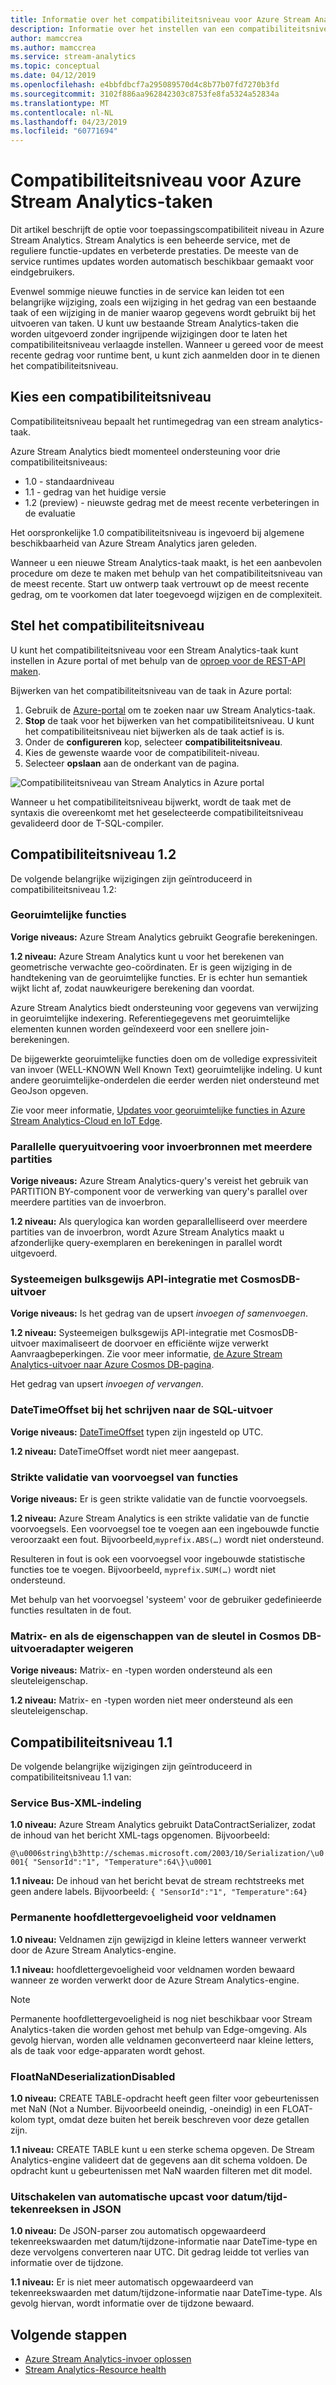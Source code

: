 ```yaml
---
title: Informatie over het compatibiliteitsniveau voor Azure Stream Analytics-taken
description: Informatie over het instellen van een compatibiliteitsniveau voor een Azure Stream Analytics-taak en belangrijke wijzigingen in de meest recente compatibiliteitsniveau
author: mamccrea
ms.author: mamccrea
ms.service: stream-analytics
ms.topic: conceptual
ms.date: 04/12/2019
ms.openlocfilehash: e4bbfdbcf7a295089570d4c8b77b07fd7270b3fd
ms.sourcegitcommit: 3102f886aa962842303c8753fe8fa5324a52834a
ms.translationtype: MT
ms.contentlocale: nl-NL
ms.lasthandoff: 04/23/2019
ms.locfileid: "60771694"
---
```

# <a name="compatibility-level-for-azure-stream-analytics-jobs"></a>Compatibiliteitsniveau voor Azure Stream Analytics-taken

Dit artikel beschrijft de optie voor toepassingscompatibiliteit niveau in Azure Stream Analytics. Stream Analytics is een beheerde service, met de reguliere functie-updates en verbeterde prestaties. De meeste van de service runtimes updates worden automatisch beschikbaar gemaakt voor eindgebruikers. 

Evenwel sommige nieuwe functies in de service kan leiden tot een belangrijke wijziging, zoals een wijziging in het gedrag van een bestaande taak of een wijziging in de manier waarop gegevens wordt gebruikt bij het uitvoeren van taken. U kunt uw bestaande Stream Analytics-taken die worden uitgevoerd zonder ingrijpende wijzigingen door te laten het compatibiliteitsniveau verlaagde instellen. Wanneer u gereed voor de meest recente gedrag voor runtime bent, u kunt zich aanmelden door in te dienen het compatibiliteitsniveau. 

## <a name="choose-a-compatibility-level"></a>Kies een compatibiliteitsniveau

Compatibiliteitsniveau bepaalt het runtimegedrag van een stream analytics-taak. 

Azure Stream Analytics biedt momenteel ondersteuning voor drie compatibiliteitsniveaus:

* 1.0 - standaardniveau
* 1.1 - gedrag van het huidige versie
* 1.2 (preview) - nieuwste gedrag met de meest recente verbeteringen in de evaluatie

Het oorspronkelijke 1.0 compatibiliteitsniveau is ingevoerd bij algemene beschikbaarheid van Azure Stream Analytics jaren geleden.

Wanneer u een nieuwe Stream Analytics-taak maakt, is het een aanbevolen procedure om deze te maken met behulp van het compatibiliteitsniveau van de meest recente. Start uw ontwerp taak vertrouwt op de meest recente gedrag, om te voorkomen dat later toegevoegd wijzigen en de complexiteit.

## <a name="set-the-compatibility-level"></a>Stel het compatibiliteitsniveau

U kunt het compatibiliteitsniveau voor een Stream Analytics-taak kunt instellen in Azure portal of met behulp van de [oproep voor de REST-API maken](/rest/api/streamanalytics/stream-analytics-job).

Bijwerken van het compatibiliteitsniveau van de taak in Azure portal:

1. Gebruik de [Azure-portal](https://portal.azure.com) om te zoeken naar uw Stream Analytics-taak.
2. **Stop** de taak voor het bijwerken van het compatibiliteitsniveau. U kunt het compatibiliteitsniveau niet bijwerken als de taak actief is is.
3. Onder de **configureren** kop, selecteer **compatibiliteitsniveau**.
4. Kies de gewenste waarde voor de compatibiliteit-niveau.
5. Selecteer **opslaan** aan de onderkant van de pagina.

![Compatibiliteitsniveau van Stream Analytics in Azure portal](media/stream-analytics-compatibility-level/stream-analytics-compatibility.png)

Wanneer u het compatibiliteitsniveau bijwerkt, wordt de taak met de syntaxis die overeenkomt met het geselecteerde compatibiliteitsniveau gevalideerd door de T-SQL-compiler.

## <a name="compatibility-level-12"></a>Compatibiliteitsniveau 1.2

De volgende belangrijke wijzigingen zijn geïntroduceerd in compatibiliteitsniveau 1.2:

### <a name="geospatial-functions"></a>Georuimtelijke functies

**Vorige niveaus:** Azure Stream Analytics gebruikt Geografie berekeningen.

**1.2 niveau:** Azure Stream Analytics kunt u voor het berekenen van geometrische verwachte geo-coördinaten. Er is geen wijziging in de handtekening van de georuimtelijke functies. Er is echter hun semantiek wijkt licht af, zodat nauwkeurigere berekening dan voordat.

Azure Stream Analytics biedt ondersteuning voor gegevens van verwijzing in georuimtelijke indexering. Referentiegegevens met georuimtelijke elementen kunnen worden geïndexeerd voor een snellere join-berekeningen.

De bijgewerkte georuimtelijke functies doen om de volledige expressiviteit van invoer (WELL-KNOWN Well Known Text) georuimtelijke indeling. U kunt andere georuimtelijke-onderdelen die eerder werden niet ondersteund met GeoJson opgeven.

Zie voor meer informatie, [Updates voor georuimtelijke functies in Azure Stream Analytics-Cloud en IoT Edge](https://azure.microsoft.com/blog/updates-to-geospatial-functions-in-azure-stream-analytics-cloud-and-iot-edge/).

### <a name="parallel-query-execution-for-input-sources-with-multiple-partitions"></a>Parallelle queryuitvoering voor invoerbronnen met meerdere partities

**Vorige niveaus:** Azure Stream Analytics-query's vereist het gebruik van PARTITION BY-component voor de verwerking van query's parallel over meerdere partities van de invoerbron.

**1.2 niveau:** Als querylogica kan worden geparallelliseerd over meerdere partities van de invoerbron, wordt Azure Stream Analytics maakt u afzonderlijke query-exemplaren en berekeningen in parallel wordt uitgevoerd.

### <a name="native-bulk-api-integration-with-cosmosdb-output"></a>Systeemeigen bulksgewijs API-integratie met CosmosDB-uitvoer

**Vorige niveaus:** Is het gedrag van de upsert *invoegen of samenvoegen*.

**1.2 niveau:** Systeemeigen bulksgewijs API-integratie met CosmosDB-uitvoer maximaliseert de doorvoer en efficiënte wijze verwerkt Aanvraagbeperkingen. Zie voor meer informatie, [de Azure Stream Analytics-uitvoer naar Azure Cosmos DB-pagina](https://docs.microsoft.com/azure/stream-analytics/stream-analytics-documentdb-output#improved-throughput-with-compatibility-level-12).

Het gedrag van upsert *invoegen of vervangen*.

### <a name="datetimeoffset-when-writing-to-sql-output"></a>DateTimeOffset bij het schrijven naar de SQL-uitvoer

**Vorige niveaus:** [DateTimeOffset](https://docs.microsoft.com/sql/t-sql/data-types/datetimeoffset-transact-sql?view=sql-server-2017) typen zijn ingesteld op UTC.

**1.2 niveau:** DateTimeOffset wordt niet meer aangepast.

### <a name="strict-validation-of-prefix-of-functions"></a>Strikte validatie van voorvoegsel van functies

**Vorige niveaus:** Er is geen strikte validatie van de functie voorvoegsels.

**1.2 niveau:** Azure Stream Analytics is een strikte validatie van de functie voorvoegsels. Een voorvoegsel toe te voegen aan een ingebouwde functie veroorzaakt een fout. Bijvoorbeeld,`myprefix.ABS(…)` wordt niet ondersteund.

Resulteren in fout is ook een voorvoegsel voor ingebouwde statistische functies toe te voegen. Bijvoorbeeld, `myprefix.SUM(…)` wordt niet ondersteund.

Met behulp van het voorvoegsel 'systeem' voor de gebruiker gedefinieerde functies resultaten in de fout.

### <a name="disallow-array-and-object-as-key-properties-in-cosmos-db-output-adapter"></a>Matrix- en als de eigenschappen van de sleutel in Cosmos DB-uitvoeradapter weigeren

**Vorige niveaus:** Matrix- en -typen worden ondersteund als een sleuteleigenschap.

**1.2 niveau:** Matrix- en -typen worden niet meer ondersteund als een sleuteleigenschap.

## <a name="compatibility-level-11"></a>Compatibiliteitsniveau 1.1

De volgende belangrijke wijzigingen zijn geïntroduceerd in compatibiliteitsniveau 1.1 van:

### <a name="service-bus-xml-format"></a>Service Bus-XML-indeling

**1.0 niveau:** Azure Stream Analytics gebruikt DataContractSerializer, zodat de inhoud van het bericht XML-tags opgenomen. Bijvoorbeeld:

`@\u0006string\b3http://schemas.microsoft.com/2003/10/Serialization/\u0001{ "SensorId":"1", "Temperature":64\}\u0001`

**1.1 niveau:** De inhoud van het bericht bevat de stream rechtstreeks met geen andere labels. Bijvoorbeeld: `{ "SensorId":"1", "Temperature":64}`

### <a name="persisting-case-sensitivity-for-field-names"></a>Permanente hoofdlettergevoeligheid voor veldnamen

**1.0 niveau:** Veldnamen zijn gewijzigd in kleine letters wanneer verwerkt door de Azure Stream Analytics-engine.

**1.1 niveau:** hoofdlettergevoeligheid voor veldnamen worden bewaard wanneer ze worden verwerkt door de Azure Stream Analytics-engine.

> [!NOTE]
> Permanente hoofdlettergevoeligheid is nog niet beschikbaar voor Stream Analytics-taken die worden gehost met behulp van Edge-omgeving. Als gevolg hiervan, worden alle veldnamen geconverteerd naar kleine letters, als de taak voor edge-apparaten wordt gehost.

### <a name="floatnandeserializationdisabled"></a>FloatNaNDeserializationDisabled

**1.0 niveau:** CREATE TABLE-opdracht heeft geen filter voor gebeurtenissen met NaN (Not a Number. Bijvoorbeeld oneindig, -oneindig) in een FLOAT-kolom typt, omdat deze buiten het bereik beschreven voor deze getallen zijn.

**1.1 niveau:** CREATE TABLE kunt u een sterke schema opgeven. De Stream Analytics-engine valideert dat de gegevens aan dit schema voldoen. De opdracht kunt u gebeurtenissen met NaN waarden filteren met dit model.

### <a name="disable-automatic-upcast-for-datetime-strings-in-json"></a>Uitschakelen van automatische upcast voor datum/tijd-tekenreeksen in JSON

**1.0 niveau:** De JSON-parser zou automatisch opgewaardeerd tekenreekswaarden met datum/tijdzone-informatie naar DateTime-type en deze vervolgens converteren naar UTC. Dit gedrag leidde tot verlies van informatie over de tijdzone.

**1.1 niveau:** Er is niet meer automatisch opgewaardeerd van tekenreekswaarden met datum/tijdzone-informatie naar DateTime-type. Als gevolg hiervan, wordt informatie over de tijdzone bewaard.

## <a name="next-steps"></a>Volgende stappen

* [Azure Stream Analytics-invoer oplossen](stream-analytics-troubleshoot-input.md)
* [Stream Analytics-Resource health](stream-analytics-resource-health.md)
